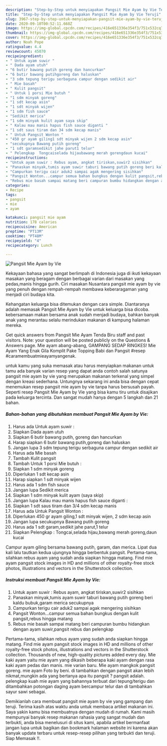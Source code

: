 ```yaml
---
description: "Step-by-Step untuk menyiapakan Pangsit Mie Ayam by Vie Teruji"
title: "Step-by-Step untuk menyiapakan Pangsit Mie Ayam by Vie Teruji"
slug: 3967-step-by-step-untuk-menyiapakan-pangsit-mie-ayam-by-vie-teruji
date: 2020-09-10T00:52:11.668Z
image: https://img-global.cpcdn.com/recipes/416e651336e354f3/751x532cq70/pangsit-mie-ayam-by-vie-foto-resep-utama.jpg
thumbnail: https://img-global.cpcdn.com/recipes/416e651336e354f3/751x532cq70/pangsit-mie-ayam-by-vie-foto-resep-utama.jpg
cover: https://img-global.cpcdn.com/recipes/416e651336e354f3/751x532cq70/pangsit-mie-ayam-by-vie-foto-resep-utama.jpg
author: Noah Pope
ratingvalue: 4.4
reviewcount: 45070
recipeingredient:
- " Untuk ayam suwir "
- " Dada ayam utuh"
- "6 butir bawang putih goreng dan hancurkan"
- "6 butir bawang putihgoreng dan haluskan"
- "3 sdm tepung terigu serbaguna campur dengan sedikit air"
- " Mie basah"
- " Kulit pangsit"
- " Untuk 1 porsi Mie butuh "
- "1 sdm minyak goreng"
- "1 sdt kecap asin"
- "1 sdt minyak wijen"
- "1 sdm fish sauce"
- "Sedikit merica"
- "1 sdm minyak kulit ayam saya skip"
- " Kalau mau manis hapus fish sauce diganti "
- "1 sdt saus tiram dan 34 sdm kecap manis"
- " Untuk Pangsit Wonton "
- "450 gr ayam giling1 sdt minyak wijen 2 sdm kecap asin"
- "secukupnya Bawang putih goreng"
- "1 sdt garamsedikit jahe parut1 telur"
- " Pelengkap  Tongcaiselada hijaubawang merah gorengdaun kucai"
recipeinstructions:
- "Untuk ayam suwir : Rebus ayam, angkat tiriskan,suwir2 sisihkan"
- "Panaskan minyak,tumis ayam suwir taburi bawang putih goreng beri kaldu bubuk,garam merica secukupnya"
- "Campurkan terigu cair aduk2 sampai agak mengering sisihkan"
- "Pangsit Wonton...campur semua bahan bungkus dengan kulit pangsit,rebus hingga matang"
- "Rebus mie basah sampai matang beri campuran bumbu hidangkan dengan ayam suwir,pangsit rebus dan pelengkap"
categories:
- Recipe
tags:
- pangsit
- mie
- ayam

katakunci: pangsit mie ayam 
nutrition: 178 calories
recipecuisine: American
preptime: "PT13M"
cooktime: "PT48M"
recipeyield: "4"
recipecategory: Lunch

---
```



![Pangsit Mie Ayam by Vie](https://img-global.cpcdn.com/recipes/416e651336e354f3/751x532cq70/pangsit-mie-ayam-by-vie-foto-resep-utama.jpg)

Kekayaan bahasa yang sangat berlimpah di Indonesia juga di ikuti kekayaan masakan yang beragam dengan berbagai varian dari masakan yang pedas,manis hingga gurih. Ciri masakan Nusantara pangsit mie ayam by vie yang penuh dengan rempah-rempah membawa keberaragaman yang menjadi ciri budaya kita.


Kehangatan keluarga bisa ditemukan dengan cara simple. Diantaranya adalah memasak Pangsit Mie Ayam by Vie untuk keluarga bisa dicoba. kebersamaan makan bersama anak sudah menjadi budaya, bahkan banyak anak yang merantau selalu merindukan makanan di kampung halaman mereka.

Get quick answers from Pangsit Mie Ayam Tenda Biru staff and past visitors. Note: your question will be posted publicly on the Questions &amp; Answers page. Mie ayam abang-abang, GAMPANG SEDAP RINGKES! Mie Ayam Yang Enak Gila Komplit Pake Topping Babi dan Pangsit #resep #caramembuatmieayamyangenak.

untuk kamu yang suka memasak atau harus menyiapkan makanan untuk tamu ada banyak varian resep yang dapat anda contoh salah satunya pangsit mie ayam by vie yang merupakan makanan terkenal yang simpel dengan kreasi sederhana. Untungnya sekarang ini anda bisa dengan cepat menemukan resep pangsit mie ayam by vie tanpa harus bersusah payah.
Seperti resep Pangsit Mie Ayam by Vie yang bisa kamu tiru untuk disajikan pada keluarga tercinta. Dan sangat mudah hanya dengan 5 langkah dan 21 bahan.


<!--inarticleads1-->

##### Bahan-bahan yang dibutuhkan membuat Pangsit Mie Ayam by Vie:

1. Harus ada  Untuk ayam suwir :
1. Siapkan  Dada ayam utuh
1. Siapkan 6 butir bawang putih, goreng dan hancurkan
1. Harap siapkan 6 butir bawang putih,goreng dan haluskan
1. Jangan lupa 3 sdm tepung terigu serbaguna campur dengan sedikit air
1. Harus ada  Mie basah
1. Tambah  Kulit pangsit
1. Tambah  Untuk 1 porsi Mie butuh :
1. Siapkan 1 sdm minyak goreng
1. Diperlukan 1 sdt kecap asin
1. Harap siapkan 1 sdt minyak wijen
1. Harus ada 1 sdm fish sauce
1. Jangan lupa Sedikit merica
1. Siapkan 1 sdm minyak kulit ayam (saya skip)
1. Jangan lupa  Kalau mau manis hapus fish sauce diganti :
1. Siapkan 1 sdt saus tiram dan 3/4 sdm kecap manis
1. Harus ada  Untuk Pangsit Wonton :
1. Diperlukan 450 gr ayam giling,1 sdt minyak wijen, 2 sdm kecap asin
1. Jangan lupa secukupnya Bawang putih goreng
1. Harus ada 1 sdt garam,sedikit jahe parut,1 telur
1. Siapkan  Pelengkap : Tongcai,selada hijau,bawang merah goreng,daun kucai


Campur ayam giling bersama bawang putih, garam, dan merica. Lipat dua kali lalu tautkan kedua ujungnya hingga berbentuk pangsit. Pertama-tama, silahkan rebus ayam yang sudah anda siapkan hingga matang. Find mie ayam pangsit stock images in HD and millions of other royalty-free stock photos, illustrations and vectors in the Shutterstock collection. 

<!--inarticleads2-->

##### Instruksi membuat  Pangsit Mie Ayam by Vie:

1. Untuk ayam suwir : Rebus ayam, angkat tiriskan,suwir2 sisihkan
1. Panaskan minyak,tumis ayam suwir taburi bawang putih goreng beri kaldu bubuk,garam merica secukupnya
1. Campurkan terigu cair aduk2 sampai agak mengering sisihkan
1. Pangsit Wonton...campur semua bahan bungkus dengan kulit pangsit,rebus hingga matang
1. Rebus mie basah sampai matang beri campuran bumbu hidangkan dengan ayam suwir,pangsit rebus dan pelengkap


Pertama-tama, silahkan rebus ayam yang sudah anda siapkan hingga matang. Find mie ayam pangsit stock images in HD and millions of other royalty-free stock photos, illustrations and vectors in the Shutterstock collection. Thousands of new, high-quality pictures added every day. Mie kaki ayam yaitu mie ayam yang dikasih beberapa kaki ayam dengan rasa kaki ayam pedas dan manis. mie varian baru. Mie ayam mangkok pangsit goreng. mie ayam Foto by beni. di tambahkan dengan pangsit akan lebih nikmat,mungkin ada yang bertanya apa itu pangsit ? pangsit adalah. pelengkap kuah mie ayam yang bahannya terbuat dari tepung/terigu dan ditambahkan potongan daging ayam bercampur telur dan di tambahkan sayur sawi sebagai. 

Demikianlah cara membuat pangsit mie ayam by vie yang gampang dan teruji. Terima kasih atas waktu anda untuk membaca artikel makanan ini. Saya yakin kamu bisa membuatnya dengan mudah di rumah. Kami masih mempunyai banyak resep makanan rahasia yang sangat mudah dan terbukti, anda bisa menelusuri di situs kami, apabila artikel bermanfaat jangan lupa untuk bagikan dan bookmark halaman website ini karena akan banyak update terbaru untuk resep-resep pilihan yang terbukti dan teruji. Siap Memasak !!. 
